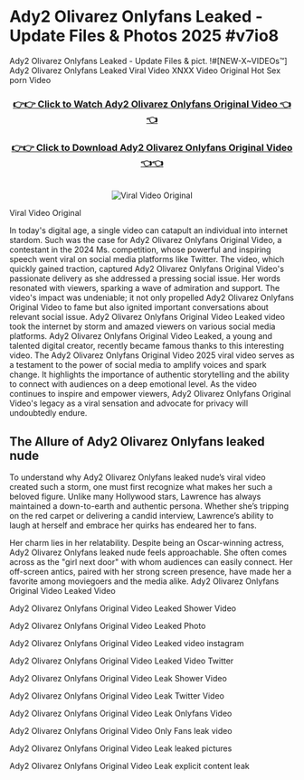# Ady2 Olivarez Onlyfans Leaked - Update Files & Photos 2025 #v7io8

Ady2 Olivarez Onlyfans Leaked - Update Files & pict. !#[NEW-X~VIDEOs™] Ady2 Olivarez Onlyfans Leaked Viral Video XNXX Video Original Hot Sex porn Video
<br>
<div align="center">
<h3><a href="https://links2leaks.com?utm_source=ady2olivarez&utm_medium=gitlong" rel="nofollow">👉👉 Click to Watch Ady2 Olivarez Onlyfans Original Video 👈👈</a></h3>
<h3><a href="https://links2leaks.com?utm_source=ady2olivarez&utm_medium=gitlong" rel="nofollow">👉👉 Click to Download Ady2 Olivarez Onlyfans Original Video 👈👈</a></h3>
<br>
<a href="https://links2leaks.com?utm_source=ady2olivarez&utm_medium=gitlong" rel="nofollow"><img src="https://i.ibb.co/Gkj2r4b/banner.png" alt="Viral Video Original" style="max-width: 100%; display: inline-block;" data-target="animated-image.originalImage"></a>
</div>

Viral Video Original

In today's digital age, a single video can catapult an individual into internet stardom. Such was the case for Ady2 Olivarez Onlyfans Original Video, a contestant in the 2024 Ms. competition, whose powerful and inspiring speech went viral on social media platforms like Twitter.
The video, which quickly gained traction, captured Ady2 Olivarez Onlyfans Original Video's passionate delivery as she addressed a pressing social issue. Her words resonated with viewers, sparking a wave of admiration and support. The video's impact was undeniable; it not only propelled Ady2 Olivarez Onlyfans Original Video to fame but also ignited important conversations about relevant social issue.
Ady2 Olivarez Onlyfans Original Video Leaked video took the internet by storm and amazed viewers on various social media platforms. Ady2 Olivarez Onlyfans Original Video Leaked, a young and talented digital creator, recently became famous thanks to this interesting video.
The Ady2 Olivarez Onlyfans Original Video 2025 viral video serves as a testament to the power of social media to amplify voices and spark change. It highlights the importance of authentic storytelling and the ability to connect with audiences on a deep emotional level. As the video continues to inspire and empower viewers, Ady2 Olivarez Onlyfans Original Video's legacy as a viral sensation and advocate for privacy will undoubtedly endure.

<h2>The Allure of Ady2 Olivarez Onlyfans leaked nude</h2>


To understand why Ady2 Olivarez Onlyfans leaked nude’s viral video created such a storm, one must first recognize what makes her such a beloved figure. Unlike many Hollywood stars, Lawrence has always maintained a down-to-earth and authentic persona. Whether she’s tripping on the red carpet or delivering a candid interview, Lawrence’s ability to laugh at herself and embrace her quirks has endeared her to fans.

Her charm lies in her relatability. Despite being an Oscar-winning actress, Ady2 Olivarez Onlyfans leaked nude feels approachable. She often comes across as the "girl next door" with whom audiences can easily connect. Her off-screen antics, paired with her strong screen presence, have made her a favorite among moviegoers and the media alike.
Ady2 Olivarez Onlyfans Original Video Leaked Video

Ady2 Olivarez Onlyfans Original Video Leaked Shower Video

Ady2 Olivarez Onlyfans Original Video Leaked Photo

Ady2 Olivarez Onlyfans Original Video Leaked video instagram

Ady2 Olivarez Onlyfans Original Video Leaked Video Twitter

Ady2 Olivarez Onlyfans Original Video Leak Shower Video

Ady2 Olivarez Onlyfans Original Video Leak Twitter Video

Ady2 Olivarez Onlyfans Original Video Leak Onlyfans Video

Ady2 Olivarez Onlyfans Original Video Only Fans leak video

Ady2 Olivarez Onlyfans Original Video Leak leaked pictures

Ady2 Olivarez Onlyfans Original Video Leak explicit content leak